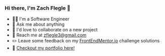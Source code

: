 ### Hi there, I'm Zach Flegle 👋

* :man_technologist:  I'm a Software Engineer
* 💬  Ask me about anything
* :busts_in_silhouette: I'd love to collaborate on a new project
* :incoming_envelope:  Reach me at zflegle3@gmail.com
* :pencil2:  Leave some feedback on my [FrontEndMentor.io](https://www.frontendmentor.io/profile/zflegle3) challenge solutions
* :open_file_folder:  [Checkout my portfolio here!](https://zflegle3.github.io/portfolio/)

<!-- 
![Top Langs](https://github-readme-stats.vercel.app/api/top-langs/?username=zflegle3&theme=tokyonight)
![Zach's GitHub stats](https://github-readme-stats.vercel.app/api?username=zflegle3&show_icons=true&theme=radical) -->
 
 
 <!-- * :computer:  I'm learning web development through [The Odin Project's Full Stack JavaScript Curriculum](https://www.theodinproject.com/paths)
* :books:  I'm currently focused on improving my backend skillset including NodeJS, MongoDB, and Express -->

<!--
**zflegle3/zflegle3** is a ✨ _special_ ✨ repository because its `README.md` (this file) appears on your GitHub profile.

Here are some ideas to get you started:

- 🔭 I’m currently working on ...
- 🌱 I’m currently learning ...
- 👯 I’m looking to collaborate on ...
- 🤔 I’m looking for help with ...
- 💬 Ask me about ...
- 📫 How to reach me: ...
- 😄 Pronouns: ...
- ⚡ Fun fact: ...
-->
